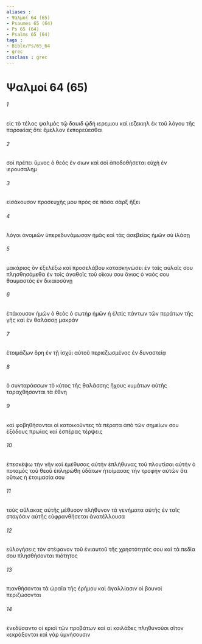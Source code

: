 ```yaml
---
aliases : 
- Ψαλμοί 64 (65)
- Psaumes 65 (64)
- Ps 65 (64)
- Psalms 65 (64)
tags : 
- Bible/Ps/65_64
- grec
cssclass : grec
---
```


# Ψαλμοί 64 (65)

###### 1
εἰς τὸ τέλος ψαλμὸς τῷ δαυιδ ᾠδή ιερεμιου καὶ ιεζεκιηλ ἐκ τοῦ λόγου τῆς παροικίας ὅτε ἔμελλον ἐκπορεύεσθαι
###### 2
σοὶ πρέπει ὕμνος ὁ θεός ἐν σιων καὶ σοὶ ἀποδοθήσεται εὐχὴ ἐν ιερουσαλημ
###### 3
εἰσάκουσον προσευχῆς μου πρὸς σὲ πᾶσα σὰρξ ἥξει
###### 4
λόγοι ἀνομιῶν ὑπερεδυνάμωσαν ἡμᾶς καὶ τὰς ἀσεβείας ἡμῶν σὺ ἱλάσῃ
###### 5
μακάριος ὃν ἐξελέξω καὶ προσελάβου κατασκηνώσει ἐν ταῖς αὐλαῖς σου πλησθησόμεθα ἐν τοῖς ἀγαθοῖς τοῦ οἴκου σου ἅγιος ὁ ναός σου θαυμαστὸς ἐν δικαιοσύνῃ
###### 6
ἐπάκουσον ἡμῶν ὁ θεὸς ὁ σωτὴρ ἡμῶν ἡ ἐλπὶς πάντων τῶν περάτων τῆς γῆς καὶ ἐν θαλάσσῃ μακράν
###### 7
ἑτοιμάζων ὄρη ἐν τῇ ἰσχύι αὐτοῦ περιεζωσμένος ἐν δυναστείᾳ
###### 8
ὁ συνταράσσων τὸ κύτος τῆς θαλάσσης ἤχους κυμάτων αὐτῆς ταραχθήσονται τὰ ἔθνη
###### 9
καὶ φοβηθήσονται οἱ κατοικοῦντες τὰ πέρατα ἀπὸ τῶν σημείων σου ἐξόδους πρωίας καὶ ἑσπέρας τέρψεις
###### 10
ἐπεσκέψω τὴν γῆν καὶ ἐμέθυσας αὐτήν ἐπλήθυνας τοῦ πλουτίσαι αὐτήν ὁ ποταμὸς τοῦ θεοῦ ἐπληρώθη ὑδάτων ἡτοίμασας τὴν τροφὴν αὐτῶν ὅτι οὕτως ἡ ἑτοιμασία σου
###### 11
τοὺς αὔλακας αὐτῆς μέθυσον πλήθυνον τὰ γενήματα αὐτῆς ἐν ταῖς σταγόσιν αὐτῆς εὐφρανθήσεται ἀνατέλλουσα
###### 12
εὐλογήσεις τὸν στέφανον τοῦ ἐνιαυτοῦ τῆς χρηστότητός σου καὶ τὰ πεδία σου πλησθήσονται πιότητος
###### 13
πιανθήσονται τὰ ὡραῖα τῆς ἐρήμου καὶ ἀγαλλίασιν οἱ βουνοὶ περιζώσονται
###### 14
ἐνεδύσαντο οἱ κριοὶ τῶν προβάτων καὶ αἱ κοιλάδες πληθυνοῦσι σῖτον κεκράξονται καὶ γὰρ ὑμνήσουσιν
